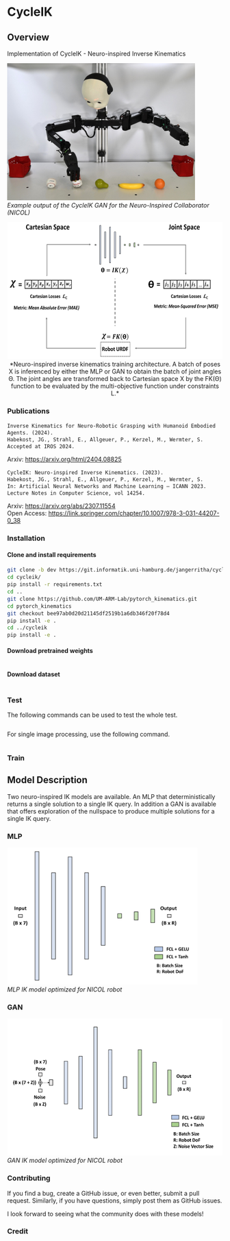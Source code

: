 # CycleIK

## Overview
Implementation of CycleIK - Neuro-inspired Inverse Kinematics

<img src="/assets/img/_DSC0957__.JPG"  height="320"><br>*Example output of the CycleIK GAN for the Neuro-Inspired Collaborator (NICOL)*

<p align="center">
<img src="/assets/img/cycle_ik_overview.jpg"  height="320"><br>*Neuro-inspired inverse kinematics training architecture. A batch of
poses X is inferenced by either the MLP or GAN to obtain the batch of joint angles
Θ. The joint angles are transformed back to Cartesian space X by the FK(Θ)
function to be evaluated by the multi-objective function under constraints L.*
</p>

### Publications
```
Inverse Kinematics for Neuro-Robotic Grasping with Humanoid Embodied Agents. (2024). 
Habekost, JG., Strahl, E., Allgeuer, P., Kerzel, M., Wermter, S. 
Accepted at IROS 2024.
```
Arxiv: https://arxiv.org/html/2404.08825

```
CycleIK: Neuro-inspired Inverse Kinematics. (2023). 
Habekost, JG., Strahl, E., Allgeuer, P., Kerzel, M., Wermter, S. 
In: Artificial Neural Networks and Machine Learning – ICANN 2023. 
Lecture Notes in Computer Science, vol 14254. 
```
Arxiv: https://arxiv.org/abs/2307.11554 \
Open Access: https://link.springer.com/chapter/10.1007/978-3-031-44207-0_38


### Installation

#### Clone and install requirements

```bash
git clone -b dev https://git.informatik.uni-hamburg.de/jangerritha/cycleik.git
cd cycleik/
pip install -r requirements.txt
cd ..
git clone https://github.com/UM-ARM-Lab/pytorch_kinematics.git
cd pytorch_kinematics
git checkout bee97ab0d20d21145df2519b1a6db346f20f78d4
pip install -e .
cd ../cycleik
pip install -e .
```

#### Download pretrained weights

```bash

```

#### Download dataset

```bash

```

### Test

The following commands can be used to test the whole test.

```bash

```

For single image processing, use the following command.

```bash

```


### Train


## Model Description
Two neuro-inspired IK models are available. An MLP that deterministically returns a single solution to a single IK query. 
In addition a GAN is available that offers exploration of the nullspace to produce multiple solutions for a single IK query.

### MLP
<img src="/assets/img/generator.png"  height="320"><br>*MLP IK model optimized for NICOL robot*

### GAN
<img src="/assets/img/generator_gan.png"  height="320"><br>*GAN IK model optimized for NICOL robot*

### Contributing

If you find a bug, create a GitHub issue, or even better, submit a pull request. Similarly, if you have questions, simply post them as GitHub issues.   

I look forward to seeing what the community does with these models! 

### Credit


